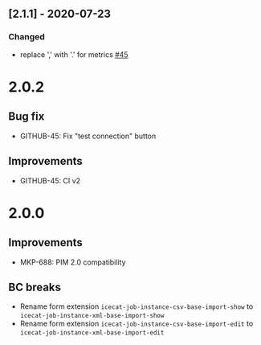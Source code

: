 ## [2.1.1] - 2020-07-23
### Changed
- replace ',' with '.' for metrics [#45](https://gitlab-si.cordonweb.com/webagency/pim/icecat-mapper/-/issues/45)

# 2.0.2
## Bug fix
- GITHUB-45: Fix "test connection" button

## Improvements
- GITHUB-45: CI v2

# 2.0.0
## Improvements
- MKP-688: PIM 2.0 compatibility

## BC breaks
- Rename form extension `icecat-job-instance-csv-base-import-show` to `icecat-job-instance-xml-base-import-show`
- Rename form extension `icecat-job-instance-csv-base-import-edit` to `icecat-job-instance-xml-base-import-edit`
